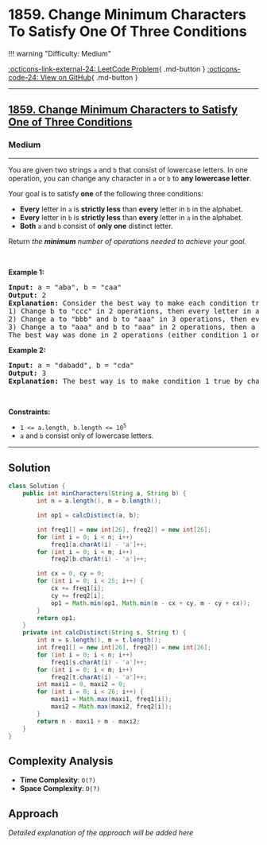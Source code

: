 # 1859. Change Minimum Characters To Satisfy One Of Three Conditions

!!! warning "Difficulty: Medium"

[:octicons-link-external-24: LeetCode Problem](https://leetcode.com/problems/change-minimum-characters-to-satisfy-one-of-three-conditions/){ .md-button }
[:octicons-code-24: View on GitHub](https://github.com/RAJ8664/Leetcode/tree/master/1859-change-minimum-characters-to-satisfy-one-of-three-conditions){ .md-button }

---

<h2><a href="https://leetcode.com/problems/change-minimum-characters-to-satisfy-one-of-three-conditions">1859. Change Minimum Characters to Satisfy One of Three Conditions</a></h2><h3>Medium</h3><hr><p>You are given two strings <code>a</code> and <code>b</code> that consist of lowercase letters. In one operation, you can change any character in <code>a</code> or <code>b</code> to <strong>any lowercase letter</strong>.</p>

<p>Your goal is to satisfy <strong>one</strong> of the following three conditions:</p>

<ul>
	<li><strong>Every</strong> letter in <code>a</code> is <strong>strictly less</strong> than <strong>every</strong> letter in <code>b</code> in the alphabet.</li>
	<li><strong>Every</strong> letter in <code>b</code> is <strong>strictly less</strong> than <strong>every</strong> letter in <code>a</code> in the alphabet.</li>
	<li><strong>Both</strong> <code>a</code> and <code>b</code> consist of <strong>only one</strong> distinct letter.</li>
</ul>

<p>Return <em>the <strong>minimum</strong> number of operations needed to achieve your goal.</em></p>

<p>&nbsp;</p>
<p><strong class="example">Example 1:</strong></p>

<pre>
<strong>Input:</strong> a = &quot;aba&quot;, b = &quot;caa&quot;
<strong>Output:</strong> 2
<strong>Explanation:</strong> Consider the best way to make each condition true:
1) Change b to &quot;ccc&quot; in 2 operations, then every letter in a is less than every letter in b.
2) Change a to &quot;bbb&quot; and b to &quot;aaa&quot; in 3 operations, then every letter in b is less than every letter in a.
3) Change a to &quot;aaa&quot; and b to &quot;aaa&quot; in 2 operations, then a and b consist of one distinct letter.
The best way was done in 2 operations (either condition 1 or condition 3).
</pre>

<p><strong class="example">Example 2:</strong></p>

<pre>
<strong>Input:</strong> a = &quot;dabadd&quot;, b = &quot;cda&quot;
<strong>Output:</strong> 3
<strong>Explanation:</strong> The best way is to make condition 1 true by changing b to &quot;eee&quot;.
</pre>

<p>&nbsp;</p>
<p><strong>Constraints:</strong></p>

<ul>
	<li><code>1 &lt;= a.length, b.length &lt;= 10<sup>5</sup></code></li>
	<li><code>a</code> and <code>b</code> consist only of lowercase letters.</li>
</ul>


---

## Solution

```java
class Solution {
    public int minCharacters(String a, String b) {
        int n = a.length(), m = b.length();

        int op1 = calcDistinct(a, b);

        int freq1[] = new int[26], freq2[] = new int[26];
        for (int i = 0; i < n; i++)
            freq1[a.charAt(i) - 'a']++;
        for (int i = 0; i < m; i++)
            freq2[b.charAt(i) - 'a']++;

        int cx = 0, cy = 0;
        for (int i = 0; i < 25; i++) {
            cx += freq1[i];
            cy += freq2[i];
            op1 = Math.min(op1, Math.min(n - cx + cy, m - cy + cx));
        }
        return op1;
    }
    private int calcDistinct(String s, String t) {
        int n = s.length(), m = t.length();
        int freq1[] = new int[26], freq2[] = new int[26];
        for (int i = 0; i < n; i++)
            freq1[s.charAt(i) - 'a']++;
        for (int i = 0; i < m; i++)
            freq2[t.charAt(i) - 'a']++;
        int maxi1 = 0, maxi2 = 0;
        for (int i = 0; i < 26; i++) {
            maxi1 = Math.max(maxi1, freq1[i]);
            maxi2 = Math.max(maxi2, freq2[i]);
        }
        return n - maxi1 + m - maxi2;
    }
}
```

## Complexity Analysis

- **Time Complexity**: `O(?)`
- **Space Complexity**: `O(?)`

## Approach

*Detailed explanation of the approach will be added here*

